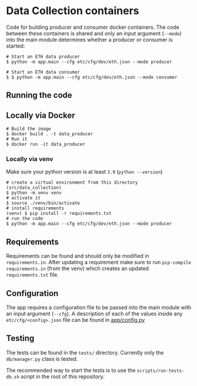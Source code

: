 # Data Collection containers
Code for building producer and consumer docker containers. The code between these containers is shared and only an input argument (`--mode`) into the main module determines whether a producer or consumer is started:

```
# Start an ETH data producer
$ python -m app.main --cfg etc/cfg/dev/eth.json --mode producer

# Start an ETH data consumer
$ $ python -m app.main --cfg etc/cfg/dev/eth.json --mode consumer
```

## Running the code
## Locally via Docker
```
# Build the image
$ docker build . -t data_producer
# Run it
$ docker run -it data_producer
```

### Locally via venv
Make sure your python version is at least `3.9` (`python --version`)

```
# create a virtual environment from this directory (src/data_collection)
$ python -m venv venv
# activate it
$ source ./venv/bin/activate
# install requirements
(venv) $ pip install -r requirements.txt
# run the code
$ python -m app.main --cfg etc/cfg/dev/eth.json --mode producer
```

## Requirements
Requirements can be found and should only be modified in `requirements.in`. After updating a requirement make sure to run `pip-compile requirements.in` (from the venv) which creates an updated `requirements.txt` file.

## Configuration
The app requires a configuration file to be passed into the main module with an input argument (`--cfg`). A description of each of the values inside any `etc/cfg/<config>.json` file can be found in [app/config.py](app/config.py)

## Testing

The tests can be found in the `tests/` directory. Currently only the `db/manager.py` class is tested.

The recommended way to start the tests is to use the `scripts/run-tests-db.sh` script in the root of this repository.
